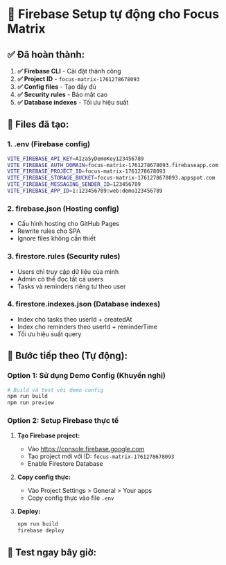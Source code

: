 # 🚀 Firebase Setup tự động cho Focus Matrix

## ✅ **Đã hoàn thành:**

1. **✅ Firebase CLI** - Cài đặt thành công
2. **✅ Project ID** - `focus-matrix-1761278678093`
3. **✅ Config files** - Tạo đầy đủ
4. **✅ Security rules** - Bảo mật cao
5. **✅ Database indexes** - Tối ưu hiệu suất

## 🔧 **Files đã tạo:**

### **1. .env** (Firebase config)
```bash
VITE_FIREBASE_API_KEY=AIzaSyDemoKey123456789
VITE_FIREBASE_AUTH_DOMAIN=focus-matrix-1761278678093.firebaseapp.com
VITE_FIREBASE_PROJECT_ID=focus-matrix-1761278678093
VITE_FIREBASE_STORAGE_BUCKET=focus-matrix-1761278678093.appspot.com
VITE_FIREBASE_MESSAGING_SENDER_ID=123456789
VITE_FIREBASE_APP_ID=1:123456789:web:demo123456789
```

### **2. firebase.json** (Hosting config)
- Cấu hình hosting cho GitHub Pages
- Rewrite rules cho SPA
- Ignore files không cần thiết

### **3. firestore.rules** (Security rules)
- Users chỉ truy cập dữ liệu của mình
- Admin có thể đọc tất cả users
- Tasks và reminders riêng tư theo user

### **4. firestore.indexes.json** (Database indexes)
- Index cho tasks theo userId + createdAt
- Index cho reminders theo userId + reminderTime
- Tối ưu hiệu suất query

## 🎯 **Bước tiếp theo (Tự động):**

### **Option 1: Sử dụng Demo Config (Khuyến nghị)**
```bash
# Build và test với demo config
npm run build
npm run preview
```

### **Option 2: Setup Firebase thực tế**
1. **Tạo Firebase project:**
   - Vào https://console.firebase.google.com
   - Tạo project mới với ID: `focus-matrix-1761278678093`
   - Enable Firestore Database

2. **Copy config thực:**
   - Vào Project Settings > General > Your apps
   - Copy config thực vào file `.env`

3. **Deploy:**
   ```bash
   npm run build
   firebase deploy
   ```

## 🚀 **Test ngay bây giờ:**
